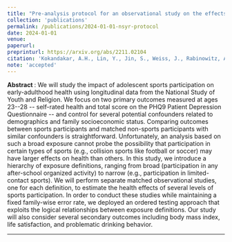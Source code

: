 ```yaml
---
title: "Pre-analysis protocol for an observational study on the effects of adolescent sports participation on health in early adulthood"
collection: 'publications'
permalink: /publications/2024-01-01-nsyr-protocol
date: 2024-01-01
venue:
paperurl: 
preprinturl: https://arxiv.org/abs/2211.02104
citation: 'Kokandakar, A.H., Lin, Y., Jin, S., Weiss, J., Rabinowitz, A.R., May, R.A.B., Small, D.S., and Deshpande, S.K.(2024). &quot;Pre-analysis protocol for an observational study on the effects of adolescent sports participation on health in early adulthood.&quot; <i>Observational Studies</i>'
note: 'accepted'
---
```


<b> Abstract </b> : 
We will study the impact of adolescent sports participation on early-adulthood health using longitudinal data from the National Study of Youth and Religion. We focus on two primary outcomes measured at ages 23--28 -- self-rated health and total score on the PHQ9 Patient Depression Questionnaire -- and control for several potential confounders related to demographics and family socioeconomic status. Comparing outcomes between sports participants and matched non-sports participants with similar confounders is straightforward. Unfortunately, an analysis based on such a broad exposure cannot probe the possibility that participation in certain types of sports (e.g., collision sports like football or soccer) may have larger effects on health than others. 
In this study, we introduce a hierarchy of exposure definitions, ranging from broad (participation in any after-school organized activity) to narrow (e.g., participation in limited-contact sports). We will perform separate matched observational studies, one for each definition, to estimate the health effects of several levels of sports participation. In order to conduct these studies while maintaining a fixed family-wise error rate, we deployed an ordered testing approach that exploits the logical relationships between exposure definitions. Our study will also consider several secondary outcomes including body mass index, life satisfaction, and problematic drinking behavior.

---

